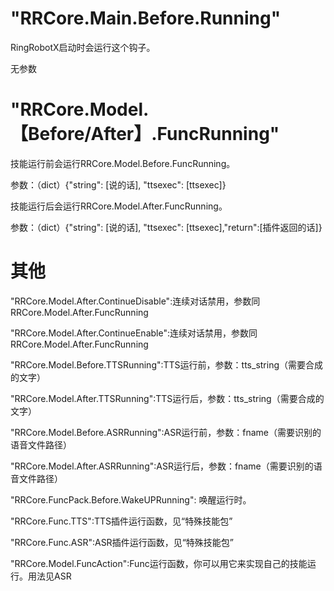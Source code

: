 # "RRCore.Main.Before.Running"

RingRobotX启动时会运行这个钩子。

无参数

# "RRCore.Model.【Before/After】.FuncRunning"

技能运行前会运行RRCore.Model.Before.FuncRunning。

参数：（dict）{"string": [说的话], "ttsexec": [ttsexec]}

技能运行后会运行RRCore.Model.After.FuncRunning。

参数：（dict）{"string": [说的话], "ttsexec": [ttsexec],"return":[插件返回的话]}

# 其他

"RRCore.Model.After.ContinueDisable":连续对话禁用，参数同RRCore.Model.After.FuncRunning

"RRCore.Model.After.ContinueEnable":连续对话禁用，参数同RRCore.Model.After.FuncRunning

"RRCore.Model.Before.TTSRunning":TTS运行前，参数：tts_string（需要合成的文字）

"RRCore.Model.After.TTSRunning":TTS运行后，参数：tts_string（需要合成的文字）

"RRCore.Model.Before.ASRRunning":ASR运行前，参数：fname（需要识别的语音文件路径）

"RRCore.Model.After.ASRRunning":ASR运行后，参数：fname（需要识别的语音文件路径）

"RRCore.FuncPack.Before.WakeUPRunning": 唤醒运行时。

"RRCore.Func.TTS":TTS插件运行函数，见“特殊技能包”

"RRCore.Func.ASR":ASR插件运行函数，见“特殊技能包”

"RRCore.Model.FuncAction":Func运行函数，你可以用它来实现自己的技能运行。用法见ASR